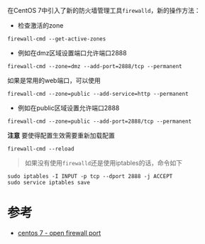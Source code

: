 在CentOS 7中引入了新的防火墙管理工具`firewalld`，新的操作方法：

* 检查激活的zone

```
firewall-cmd --get-active-zones
```

* 例如在dmz区域设置端口允许端口2888

```
firewall-cmd --zone=dmz --add-port=2888/tcp --permanent
```

如果是常用的web端口，可以使用

```
firewall-cmd --zone=public --add-service=http --permanent
```

* 例如在public区域设置允许端口2888

```
firewall-cmd --zone=public --add-port=2888/tcp --permanent
```

**注意** 要使得配置生效需要重新加载配置

```
firewall-cmd --reload
```

> 如果没有使用`firewalld`还是使用iptables的话，命令如下

```
sudo iptables -I INPUT -p tcp --dport 2888 -j ACCEPT
sudo service iptables save
```

# 参考

* [centos 7 - open firewall port](http://stackoverflow.com/questions/24729024/centos-7-open-firewall-port)

